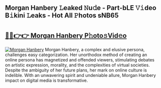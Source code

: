 ## Morgan Hanbery 𝙻eaked 𝙽u𝚍e - Part-bLE 𝚅𝚒deo B𝚒kini 𝙻eaks - Hot All 𝙿hotos sNB65

# <h2><a href="http://ld396p.urlbe.top/?page=Morgan+Hanbery">🔗🔗👉👉 Morgan Hanbery P𝚑oto𝚜Vid𝚎o</a></h2>

[![Morgan Hanbery](https://i.imgur.com/eBuTRDB.gif)](http://ld396p.urlbe.top/?page=Morgan+Hanbery)
Morgan Hanbery, a complex and elusive persona, challenges easy categorization. Her unorthodox method of creating an online persona has magnetized and offended viewers, stimulating debates on artistic expression, morality, and the complexities of virtual societies. Despite the ambiguity of her future plans, her mark on online culture is indelible. With an unwavering spirit and undeniable allure, Morgan Hanbery impact on digital media is transformative.
